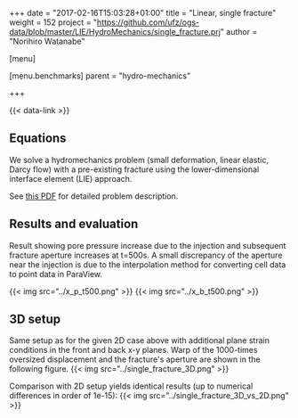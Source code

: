 +++
date = "2017-02-16T15:03:28+01:00"
title = "Linear, single fracture"
weight = 152
project = "https://github.com/ufz/ogs-data/blob/master/LIE/HydroMechanics/single_fracture.prj"
author = "Norihiro Watanabe"

[menu]

  [menu.benchmarks]
    parent = "hydro-mechanics"

+++

{{< data-link >}}

## Equations

We solve a hydromechanics problem (small deformation, linear elastic, Darcy flow) with a pre-existing fracture using the lower-dimensional interface element (LIE) approach.

See [this PDF](../LIE_HM.pdf) for detailed problem description.


## Results and evaluation

Result showing pore pressure increase due to the injection and subsequent fracture aperture increases at t=500s. A small discrepancy of the aperture near the injection is due to the interpolation method for converting cell data to point data in ParaView.

{{< img src="../x_p_t500.png" >}}
{{< img src="../x_b_t500.png" >}}

## 3D setup

Same setup as for the given 2D case above with additional plane strain
conditions in the front and back x-y planes.
Warp of the 1000-times oversized displacement and the fracture's aperture are
shown in the following figure.
{{< img src="../single_fracture_3D.png" >}}

Comparison with 2D setup yields identical results (up to numerical differences
in order of 1e-15):
{{< img src="../single_fracture_3D_vs_2D.png" >}}
